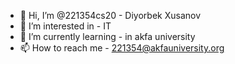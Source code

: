 - 👋 Hi, I’m @221354cs20 - Diyorbek Xusanov
- 👀 I’m interested in - IT
- 🌱 I’m currently learning - in akfa university
- 📫 How to reach me - 221354@akfauniversity.org

<!---
221354cs20/221354cs20 is a ✨ special ✨ repository because its `README.md` (this file) appears on your GitHub profile.
You can click the Preview link to take a look at your changes.
--->
